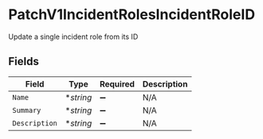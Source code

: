 # PatchV1IncidentRolesIncidentRoleID

Update a single incident role from its ID


## Fields

| Field              | Type               | Required           | Description        |
| ------------------ | ------------------ | ------------------ | ------------------ |
| `Name`             | **string*          | :heavy_minus_sign: | N/A                |
| `Summary`          | **string*          | :heavy_minus_sign: | N/A                |
| `Description`      | **string*          | :heavy_minus_sign: | N/A                |